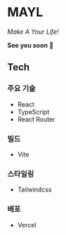 # MAYL

*Make A Your Life!*

**See you soon** 🫡

## Tech
### 주요 기술
- React
- TypeScript
- React Router

### 빌드
- Vite

### 스타일링
- Tailwindcss

### 배포
- Vercel